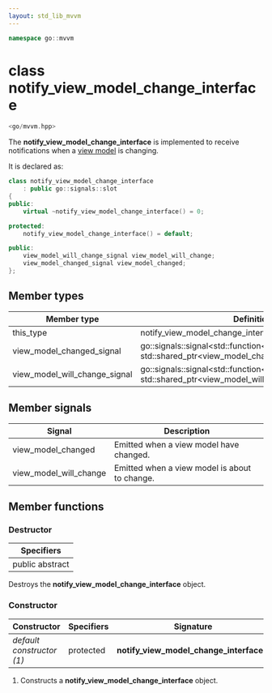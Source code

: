 ```yaml
---
layout: std_lib_mvvm
---
```


```c++
namespace go::mvvm
```

# class notify_view_model_change_interface

```c++
<go/mvvm.hpp>
```

The **notify_view_model_change_interface** is implemented to receive notifications
when a [view model](./class_view_model_interface.html) is changing.

It is declared as:

```c++
class notify_view_model_change_interface
    : public go::signals::slot
{
public:
    virtual ~notify_view_model_change_interface() = 0;

protected:
    notify_view_model_change_interface() = default;

public:
    view_model_will_change_signal view_model_will_change;
    view_model_changed_signal view_model_changed;
};
```

## Member types

Member type | Definition
-|-
this_type | notify_view_model_change_interface
view_model_changed_signal | go\::signals\::signal<std\::function<void(const std\::shared_ptr<view_model_changed_arguments>&)>>
view_model_will_change_signal | go\::signals\::signal<std\::function<void(const std\::shared_ptr<view_model_will_change_arguments>&)>>

## Member signals

Signal | Description
-|-
view_model_changed | Emitted when a view model have changed.
view_model_will_change | Emitted when a view model is about to change.

## Member functions

### Destructor

Specifiers |
-|
public abstract |

Destroys the **notify_view_model_change_interface** object.

### Constructor

Constructor | Specifiers | Signature
-|-|-
*default constructor (1)* | protected | **notify_view_model_change_interface**()

1. Constructs a **notify_view_model_change_interface** object.
